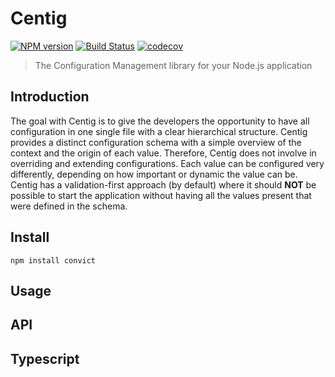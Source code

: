 # Centig

[![NPM version](https://img.shields.io/npm/v/centig.svg)](https://www.npmjs.org/package/centig)
[![Build Status](https://travis-ci.org/Alexloof/centig.svg?branch=master)](https://travis-ci.org/Alexloof/centig)
[![codecov](https://codecov.io/gh/Alexloof/centig/branch/master/graph/badge.svg)](https://codecov.io/gh/Alexloof/centig)

> The Configuration Management library for your Node.js application

## Introduction

The goal with Centig is to give the developers the opportunity to have all configuration in one single file with a clear hierarchical structure. Centig provides a distinct configuration schema with a simple overview of the context and the origin of each value. Therefore, Centig does not involve in overriding and extending configurations. Each value can be configured very differently, depending on how important or dynamic the value can be. Centig has a validation-first approach (by default) where it should **NOT** be possible to start the application without having all the values ​​present that were defined in the schema.

## Install

```shell
npm install convict
```

## Usage

## API

## Typescript
